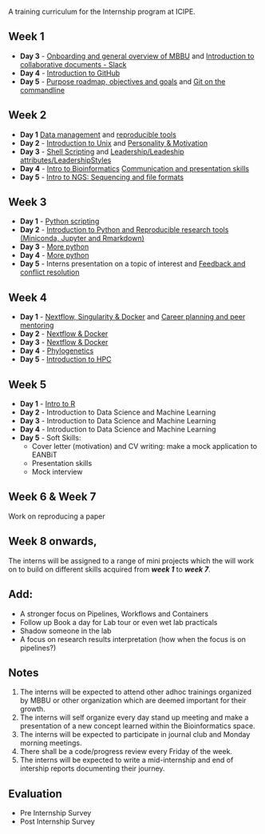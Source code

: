 A training curriculum for the Internship program at ICIPE.

## Week 1
- **Day 3** - [Onboarding and general overview of MBBU](https://github.com/mbbu/Onboarding) and [Introduction to collaborative documents - Slack](https://slack.com/intl/en-ke/help/categories/360000049063)
- **Day 4** - [Introduction to GitHub](https://github.com/eanbit-rt/IntroductoryGit) 
- **Day 5** - [Purpose roadmap, objectives and goals](https://mozilla.github.io/open-leadership-training-series/articles/opening-your-project/start-your-project-roadmap/) and [Git on the commandline](https://swcarpentry.github.io/git-novice/)

## Week 2
- **Day 1** [Data management](https://docs.google.com/presentation/d/18ldedgpdM9S1ve_Gw9JRRvXZmssZALXfapOAkvYjCU4/edit#slide=id.p1) and 
[reproducible tools](https://docs.google.com/presentation/d/1LmkXr3SALatzwHqJ3SaZne8Mkq-f2DW_lA5xvHpE7T8/edit#slide=id.g4d83735816_0_0)
- **Day 2** - [Introduction to Unix](https://swcarpentry.github.io/shell-novice/) and [Personality & Motivation](https://github.com/mbbu/training-materials-and-resources/blob/main/Soft_Skills/session_1_PersonalityMotivation.pdf)
- **Day 3** - [Shell Scripting](https://github.com/mbbu/training-materials-and-resources/blob/main/Exercises/sh_scripting.md) and [Leadership/Leadeship attributes/LeadershipStyles](https://github.com/mbbu/training-materials-and-resources/blob/main/Soft_Skills/session2_LeadershipAttributes.pdf)
- **Day 4** - [Intro to Bioinformatics](https://docs.google.com/presentation/d/1K74KqskOQwuO5g7r65lqj5KTfB3ETeyuvMSiHS9I1bc/edit#slide=id.p) [Communication and presentation skills](https://github.com/mbbu/training-materials-and-resources/blob/main/Soft_Skills/session4_communicationandpresentationskills.pdf)
- **Day 5** - [Intro to NGS: Sequencing and file formats](https://www.vula.uct.ac.za/access/content/group/85f4dc42-4fd6-43a0-bbd7-7be6b6729b1f/Module%205%3A%20Genomics/Session%201/Module5_Session1.pdf)

## Week 3
- **Day 1** - [Python scripting](https://github.com/mbbu/training-materials-and-resources/blob/main/Exercises/py_scripting.md)
- **Day 2** - [Introduction to Python and Reproducible research tools (Miniconda, Jupyter and Rmarkdown)](https://github.com/kipkurui/Python4Bioinformatics) 
- **Day 3** - [More python](https://swcarpentry.github.io/python-novice-inflammation/)
- **Day 4** - [More python](https://swcarpentry.github.io/python-novice-inflammation/) 
- **Day 5** - Interns presentation on a topic of interest and [Feedback and conflict resolution](https://github.com/mbbu/training-materials-and-resources/blob/main/Soft_Skills/session5_feedbackandconflictresolution.pdf)

## Week 4
- **Day 1** - [Nextflow, Singularity & Docker](https://docs.google.com/presentation/d/1Bdg5Cwfqsrt3n7UAA8n6PqnRLkN0NgwPTzJYwS47cDI/edit#slide=id.ge4784a2f73_1_135) and [Career planning and peer mentoring](https://github.com/mbbu/training-materials-and-resources/blob/main/Soft_Skills/session6_careerplanningandpeermentoring.pdf)
- **Day 2** - [Nextflow & Docker](https://github.com/eanbit-rt/Workflows_and_package_management/blob/master/Nextflow%20and%20docker%20and%20singularity.md)
- **Day 3** - [Nextflow & Docker](https://github.com/eanbit-rt/Workflows_and_package_management/blob/master/Nextflow%20and%20docker%20and%20singularity.md)
- **Day 4** - [Phylogenetics](https://github.com/mbbu/training-materials-and-resources/blob/main/Phylogenetics_resources/Phylogenetics_handout%209.pdf)
- **Day 5** - [Introduction to HPC](https://github.com/mbbu/HPC_Training) 

## Week 5
- **Day 1** - [Intro to R](https://datacarpentry.org/R-ecology-lesson/01-intro-to-r.html) 
- **Day 2** - Introduction to Data Science and Machine Learning 
- **Day 3** - Introduction to Data Science and Machine Learning 
- **Day 4** - Introduction to Data Science and Machine Learning
- **Day 5** - Soft Skills:
    - Cover letter (motivation) and CV writing: make a mock application to EANBiT
    - Presentation skills
    - Mock interview 

## Week 6 & Week 7
Work on reproducing a paper

## Week 8 onwards, 
The interns will be assigned to a range of mini projects which the will work on to build 
on different skills acquired from _**week 1**_ to _**week 7**_.

## Add:
- A stronger focus on Pipelines, Workflows and Containers
- Follow up Book a day for Lab tour or even wet lab practicals 
- Shadow someone in the lab
- A focus on research results interpretation (how when the focus is on pipelines?)  

## Notes
1. The interns will be expected to attend other adhoc trainings organized by MBBU or other organization which are deemed important for their growth.
2. The interns will self organize every day stand up meeting and make a presentation of a new concept learned within the Bioinformatics space.
3. The interns will be expected to participate in journal club  and Monday morning meetings.
4. There shall be a code/progress review every Friday of the week.
5. The interns will be expected to write a mid-internship and end of intership reports documenting their journey.

## Evaluation
- Pre Internship Survey
- Post Internship Survey
